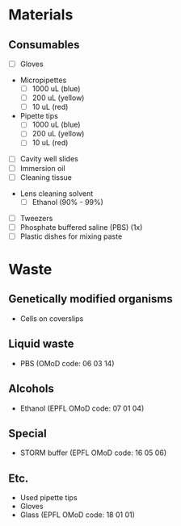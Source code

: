 # Materials

## Consumables

- [ ] Gloves
- Micropipettes
  - [ ] 1000 uL (blue)
  - [ ] 200 uL (yellow)
  - [ ] 10 uL (red)
- Pipette tips
  - [ ] 1000 uL (blue)
  - [ ] 200 uL (yellow)
  - [ ] 10 uL (red)
- [ ] Cavity well slides
- [ ] Immersion oil
- [ ] Cleaning tissue
- Lens cleaning solvent
  - [ ] Ethanol (90% - 99%)
- [ ] Tweezers
- [ ] Phosphate buffered saline (PBS) (1x)
- [ ] Plastic dishes for mixing paste

# Waste

## Genetically modified organisms
- Cells on coverslips

## Liquid waste

- PBS (OMoD code: 06 03 14)

## Alcohols

- Ethanol (EPFL OMoD code: 07 01 04)

## Special

- STORM buffer (EPFL OMoD code: 16 05 06)

## Etc.

- Used pipette tips
- Gloves
- Glass (EPFL OMoD code: 18 01 01)
